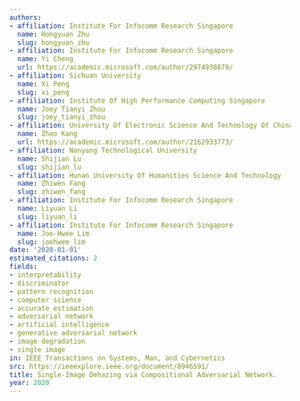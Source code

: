 ```yaml
---
authors:
- affiliation: Institute For Infocomm Research Singapore
  name: Hongyuan Zhu
  slug: hongyuan_zhu
- affiliation: Institute For Infocomm Research Singapore
  name: Yi Cheng
  url: https://academic.microsoft.com/author/2974938879/
- affiliation: Sichuan University
  name: Xi Peng
  slug: xi_peng
- affiliation: Institute Of High Performance Computing Singapore
  name: Joey Tianyi Zhou
  slug: joey_tianyi_zhou
- affiliation: University Of Electronic Science And Technology Of China
  name: Zhao Kang
  url: https://academic.microsoft.com/author/2162933773/
- affiliation: Nanyang Technological University
  name: Shijian Lu
  slug: shijian_lu
- affiliation: Hunan University Of Humanities Science And Technology
  name: Zhiwen Fang
  slug: zhiwen_fang
- affiliation: Institute For Infocomm Research Singapore
  name: Liyuan Li
  slug: liyuan_li
- affiliation: Institute For Infocomm Research Singapore
  name: Joo-Hwee Lim
  slug: joohwee_lim
date: '2020-01-01'
estimated_citations: 2
fields:
- interpretability
- discriminator
- pattern recognition
- computer science
- accurate estimation
- adversarial network
- artificial intelligence
- generative adversarial network
- image degradation
- single image
in: IEEE Transactions on Systems, Man, and Cybernetics
src: https://ieeexplore.ieee.org/document/8946591/
title: Single-Image Dehazing via Compositional Adversarial Network.
year: 2020
---
```

